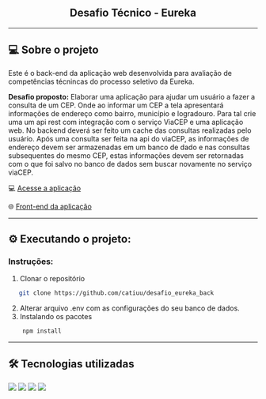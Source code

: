<div align="center">
 <h2 >Desafio Técnico -  Eureka</h2>
</div>

---

## 💻 Sobre o projeto

Este é o back-end da aplicação web desenvolvida para avaliação de competências técnincas do processo seletivo da Eureka.

**Desafio proposto:**
Elaborar uma aplicação para ajudar um usuário a fazer a consulta de um CEP. Onde ao informar um CEP a tela apresentará informações de endereço como bairro, município e logradouro. Para tal crie uma um api rest com integração com o serviço ViaCEP e uma aplicação web.
No backend deverá ser feito um cache das consultas realizadas pelo usuário. Após uma consulta ser feita na api do viaCEP, as informações de endereço devem ser armazenadas em um banco de dado e nas consultas subsequentes do mesmo CEP, estas informações devem ser retornadas com o que foi salvo no banco de dados sem buscar novamente no serviço viaCEP.

💻 [Acesse a aplicação]()

:globe_with_meridians: [Front-end da aplicação]()

---

## ⚙️ Executando o projeto:

### Instruções:

1. Clonar o repositório

```sh
   git clone https://github.com/catiuu/desafio_eureka_back
```

2. Alterar arquivo .env com as configurações do seu banco de dados.
3. Instalando os pacotes

```sh
    npm install
```

---

## 🛠️ Tecnologias utilizadas

<div>
  <img src="https://img.shields.io/badge/JavaScript-F7DF1E?style=for-the-badge&logo=javascript&logoColor=black">
  <img src="https://img.shields.io/badge/Node.js-43853D?style=for-the-badge&logo=node.js&logoColor=white" />
  <img src="https://img.shields.io/badge/Express.js-404D59?style=for-the-badge&logo=express&logoColor=%2361DAFB" />
  <img src="https://img.shields.io/badge/Postgres-07405E?style=for-the-badge&logo=postgresql&logoColor=white" />
</div>
